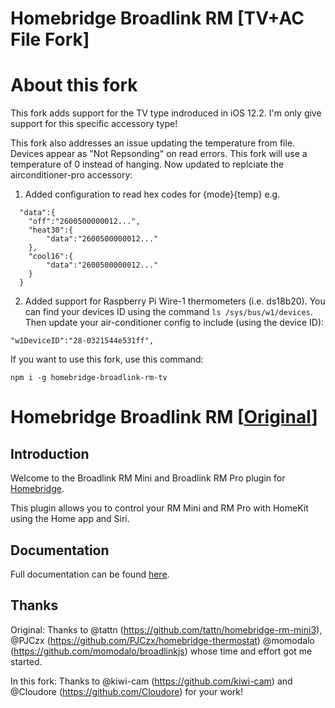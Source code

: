 # Homebridge Broadlink RM [TV+AC File Fork]

# About this fork

This fork adds support for the TV type indroduced in iOS 12.2. I'm only give support for this specific accessory type!

This fork also addresses an issue updating the temperature from file. Devices appear as "Not Repsonding" on read errors. This fork will use a temperature of 0 instead of hanging. Now updated to replciate the airconditioner-pro accessory:

  1. Added configuration to read hex codes for {mode}{temp} e.g.
```  
  "data":{
    "off":"2600500000012...",
    "heat30":{
    	"data":"2600500000012..."
    },
    "cool16":{
    	"data":"2600500000012..."
    }
  }
```
2. Added support for Raspberry Pi Wire-1 thermometers (i.e. ds18b20). You can find your devices ID using the command `ls /sys/bus/w1/devices`. Then update your air-conditioner config to include (using the device ID):
```
"w1DeviceID":"28-0321544e531ff",
```

If you want to use this fork, use this command: 

`npm i -g homebridge-broadlink-rm-tv`


# Homebridge Broadlink RM [[Original](https://github.com/lprhodes/homebridge-broadlink-rm)]

## Introduction
Welcome to the Broadlink RM Mini and Broadlink RM Pro plugin for [Homebridge](https://github.com/nfarina/homebridge).

This plugin allows you to control your RM Mini and RM Pro with HomeKit using the Home app and Siri.

## Documentation

Full documentation can be found [here](https://lprhodes.github.io/slate/).

## Thanks
Original: Thanks to @tattn (https://github.com/tattn/homebridge-rm-mini3), @PJCzx (https://github.com/PJCzx/homebridge-thermostat) @momodalo (https://github.com/momodalo/broadlinkjs) whose time and effort got me started.

In this fork: Thanks to @kiwi-cam (https://github.com/kiwi-cam) and @Cloudore (https://github.com/Cloudore) for your work!
